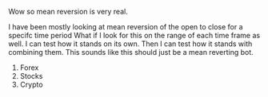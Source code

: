 

Wow so mean reversion is very real.

I have been mostly looking at mean reversion of the open to close for a specifc time period
What if I look for this on the range of each time frame as well.
I can test how it stands on its own.
Then I can test how it stands with combining them.
This sounds like this should just be a mean reverting bot.


1. Forex
2. Stocks
3. Crypto

